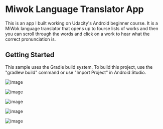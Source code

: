 Miwok Language Translator App
===================================

This is an app I built working on Udacity's Android beginner course. It is a MiWok language translator that opens up to fourse lists of works and then you can scroll through the words and click on a work to hear what the correct pronunciation is.

Getting Started
---------------

This sample uses the Gradle build system. To build this project, use the
"gradlew build" command or use "Import Project" in Android Studio.

![image](https://user-images.githubusercontent.com/4000619/68557547-2a0b8600-0404-11ea-8631-1e6e1fc24c28.png)

![image](https://user-images.githubusercontent.com/4000619/68557565-3859a200-0404-11ea-8686-2a907128d8e5.png)

![image](https://user-images.githubusercontent.com/4000619/68557584-490a1800-0404-11ea-9760-12cfe4af00b3.png)

![image](https://user-images.githubusercontent.com/4000619/68557598-58896100-0404-11ea-849b-06b57e85b2b8.png)

![image](https://user-images.githubusercontent.com/4000619/68557616-663ee680-0404-11ea-8623-26b529d0d4b8.png)
